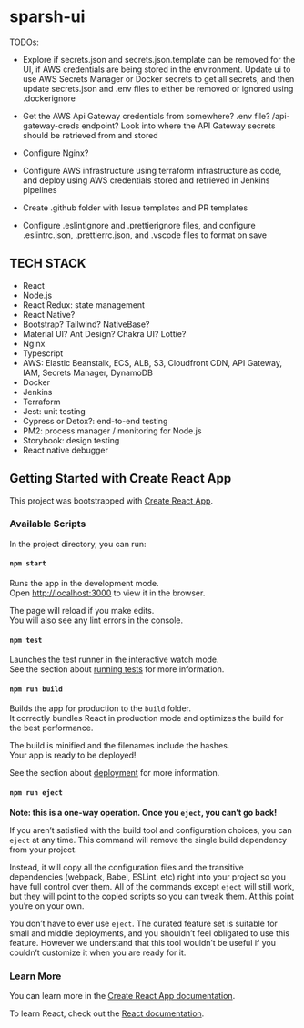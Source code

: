 # sparsh-ui

TODOs:

- Explore if secrets.json and secrets.json.template can be removed for the UI, if AWS credentials are being stored in the environment. Update ui to use AWS Secrets Manager or Docker secrets to get all secrets, and then update secrets.json and .env files to either be removed or ignored using .dockerignore

- Get the AWS Api Gateway credentials from somewhere? .env file? /api-gateway-creds endpoint? Look into where the API Gateway secrets should be retrieved from and stored

- Configure Nginx?

- Configure AWS infrastructure using terraform infrastructure as code, and deploy using AWS credentials stored and retrieved in Jenkins pipelines

- Create .github folder with Issue templates and PR templates

- Configure .eslintignore and .prettierignore files, and configure .eslintrc.json, .prettierrc.json, and .vscode files to format on save

## TECH STACK

- React
- Node.js
- React Redux: state management
- React Native?
- Bootstrap? Tailwind? NativeBase?
- Material UI? Ant Design? Chakra UI? Lottie?
- Nginx
- Typescript
- AWS: Elastic Beanstalk, ECS, ALB, S3, Cloudfront CDN, API Gateway, IAM, Secrets Manager, DynamoDB
- Docker
- Jenkins
- Terraform
- Jest: unit testing
- Cypress or Detox?: end-to-end testing
- PM2: process manager / monitoring for Node.js
- Storybook: design testing
- React native debugger

## Getting Started with Create React App

This project was bootstrapped with [Create React App](https://github.com/facebook/create-react-app).

### Available Scripts

In the project directory, you can run:

#### `npm start`

Runs the app in the development mode.\
Open [http://localhost:3000](http://localhost:3000) to view it in the browser.

The page will reload if you make edits.\
You will also see any lint errors in the console.

#### `npm test`

Launches the test runner in the interactive watch mode.\
See the section about [running tests](https://facebook.github.io/create-react-app/docs/running-tests) for more information.

#### `npm run build`

Builds the app for production to the `build` folder.\
It correctly bundles React in production mode and optimizes the build for the best performance.

The build is minified and the filenames include the hashes.\
Your app is ready to be deployed!

See the section about [deployment](https://facebook.github.io/create-react-app/docs/deployment) for more information.

#### `npm run eject`

**Note: this is a one-way operation. Once you `eject`, you can’t go back!**

If you aren’t satisfied with the build tool and configuration choices, you can `eject` at any time. This command will remove the single build dependency from your project.

Instead, it will copy all the configuration files and the transitive dependencies (webpack, Babel, ESLint, etc) right into your project so you have full control over them. All of the commands except `eject` will still work, but they will point to the copied scripts so you can tweak them. At this point you’re on your own.

You don’t have to ever use `eject`. The curated feature set is suitable for small and middle deployments, and you shouldn’t feel obligated to use this feature. However we understand that this tool wouldn’t be useful if you couldn’t customize it when you are ready for it.

### Learn More

You can learn more in the [Create React App documentation](https://facebook.github.io/create-react-app/docs/getting-started).

To learn React, check out the [React documentation](https://reactjs.org/).

